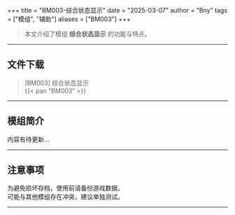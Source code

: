 +++
title = "BM003-综合状态显示"
date = "2025-03-07"
author = "Bny"
tags = ["模组", "辅助"]
aliases = ["BM003"]
+++

> 本文介绍了模组 **综合状态显示** 的功能与特点。

---

## 文件下载

> [BM003] 综合状态显示  
{{< pan "BM003" >}}  

---

## 模组简介

>  
内容有待更新...  

---

## 注意事项

>  
为避免损坏存档，使用前请备份游戏数据。  
可能与其他模组存在冲突，建议单独测试。  

---

